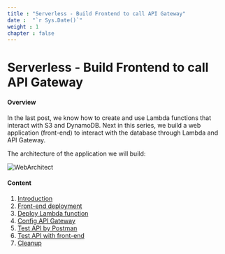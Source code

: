```yaml
---
title : "Serverless - Build Frontend to call API Gateway"
date :  "`r Sys.Date()`" 
weight : 1 
chapter : false
---
```

# Serverless - Build Frontend to call API Gateway

#### Overview

In the last post, we know how to create and use Lambda functions that interact with S3 and DynamoDB. Next in this series, we build a web application (front-end) to interact with the database through Lambda and API Gateway.

The architecture of the application we will build:

![WebArchitect](/images/serverless-architect-diagram.png?width=50pc)

#### Content

 1. [Introduction](1-introduce/)
 2. [Front-end deployment](2-front-end-deployment/)
 3. [Deploy Lambda function](3-deploy-lambda-function/)
 4. [Config API Gateway](4-config-api-gw/)
 5. [Test API by Postman](5-test-api-by-postman/)
 6. [Test API with front-end](6-test-front-end/)
 7. [Cleanup](7-cleanup)